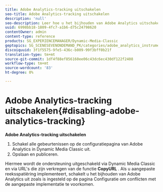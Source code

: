 ```yaml
---
title: Adobe Analytics-tracking uitschakelen
seo-title: Adobe Analytics-tracking uitschakelen
description: 'null'
seo-description: Leer hoe u het bijhouden van Adobe Analytics uitschakelt.
uuid: 6998bb18-1809-4fc7-a1b6-d75c24798620
contentOwner: admin
content-type: reference
products: SG_EXPERIENCEMANAGER/Dynamic-Media-Classic
geptopics: SG_SCENESEVENONDEMAND_PK/categories/adobe_analytics_instrumentation_kit
discoiquuid: 3f1f5575-9fe5-436c-b009-99f3bff0b21f
translation-type: tm+mt
source-git-commit: 1df4f88ef856160ee06c43dc6ec430df122f2408
workflow-type: tm+mt
source-wordcount: '83'
ht-degree: 0%

---
```



# Adobe Analytics-tracking uitschakelen{#disabling-adobe-analytics-tracking}

**Adobe Analytics-tracking uitschakelen**

1. Schakel alle gebeurtenissen op de configuratiepagina van Adobe Analytics in Dynamic Media Classic uit.
1. Opslaan en publiceren.

Hiermee wordt de ondersteuning uitgeschakeld via Dynamic Media Classic en via URL&#39;s die zijn verkregen van de functie **CopyURL** . Als u aangepaste reeksspatiëring implementeert, schakelt u het bijhouden van Adobe Analytics uit zoals is ingesteld op de pagina Configuratie om conflicten met de aangepaste implementatie te voorkomen.


